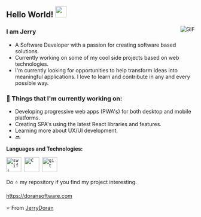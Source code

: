 ## Hello World! <img src="https://raw.githubusercontent.com/iampavangandhi/iampavangandhi/master/gifs/Hi.gif" width="30px"></h2>

<img align="right" alt="GIF" src="https://media.giphy.com/media/13HgwGsXF0aiGY/giphy.gif" />

### I am Jerry
- A Software Developer with a passion for creating software based solutions.
- Currently working on some of my cool side projects based on web technologies.
- I'm currently looking for opportunities to help transform ideas into meaningful applications. I love to learn and contribute in any and every possible way.

### 💼  Things that I'm currently working on: 
* Developing progressive web apps (PWA's) for both desktop and mobile platforms.
* Creating SPA's using the latest React libraries and features. 
* Learning more about UX/UI development.
* 🔜
 
 **Languages and Technologies:**
<p align="left">
  <code><img src="https://encrypted-tbn0.gstatic.com/images?q=tbn%3AANd9GcRs19oKBd0bWsq55b1d1vkpIQFC0kG9LmZasg&usqp=CAU" alt="swift" width="40" height="40"/></code>&nbsp;
  <code><img src="https://encrypted-tbn0.gstatic.com/images?q=tbn%3AANd9GcSSu04LM7jTbAMUAlXWpyyg2ytYZhK-1wzm0A&usqp=CAU" alt="C" width="40" height="40" /></code>&nbsp;
  <code><img src="https://www.google.com/imgres?imgurl=https%3A%2F%2Fi.stack.imgur.com%2FPgcSR.png&imgrefurl=https%3A%2F%2Fstackoverflow.com%2Fquestions%2F15333471%2Fstandard-way-to-draw-images-using-only-css3-html5-case-in-point-html-5-logo&tbnid=6VICQdynium8XM&vet=12ahUKEwj-7fmt59nrAhVNcqwKHUrzBOQQMygAegUIARDNAQ..i&docid=P8Arfn02nvz2dM&w=512&h=512&q=html%20logo&ved=2ahUKEwj-7fmt59nrAhVNcqwKHUrzBOQQMygAegUIARDNAQ" alt="git" width="40" height="40" /></code>&nbsp;
   </p>

Do ⭐ my repository if you find my project interesting.  

https://doransoftware.com

⭐️ From [JerryDoran](https://github.com/JerryDoran)
